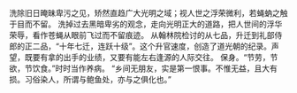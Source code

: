洗除旧日晻昧卑污之见，矫然直趋广大光明之域；视人世之浮荣微利，若蝇蚋之触于目而不留。
洗掉过去黑暗卑劣的观念，走向光明正大的道路，把人世间的浮华荣辱，看作苍蝇从眼前飞过而不留痕迹。
从翰林院检讨的从七品，升迁到礼部侍郎的正二品，“十年七迁，连跃十级”。这个升官速度，创造了道光朝的纪录。声望，既要有拿的出手的业绩，又要有能左右逢源的人际交往。
保身。“节劳，节欲，节饮食。”时时当作养病。
“乡间无朋友，实是第一恨事。不惟无益，且大有损。习俗染人，所谓与鲍鱼处，亦与之俱化也。”
